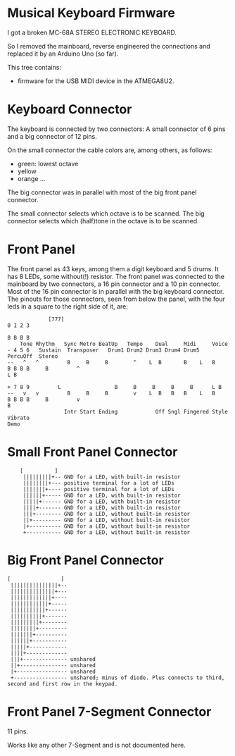 Musical Keyboard Firmware
=========================

I got a broken MC-68A STEREO ELECTRONIC KEYBOARD. 

So I removed the mainboard, reverse engineered the connections and replaced it by an Arduino Uno (so far).

This tree contains:
- firmware for the USB MIDI device in the ATMEGA8U2.

Keyboard Connector
==================
The keyboard is connected by two connectors:
A small connector of 6 pins and a big connector of 12 pins.

On the small connector the cable colors are, among others, as follows:
  * green: lowest octave
  * yellow
  * orange
  ...

The big connector was in parallel with most of the big front panel connector.

The small connector selects which octave is to be scanned.
The big connector selects which (half)tone in the octave is to be scanned.

Front Panel
===========
The front panel as 43 keys, among them a digit keyboard and 5 drums. It has 8 LEDs, some without(!) resistor.
The front panel was connected to the mainboard by two connectors, a 16 pin connector and a 10 pin connector.
Most of the 16 pin connector is in parallel with the big keyboard connector.
The pinouts for those connectors, seen from below the panel, with the four leds in a square to the right side of it, are:

                 [777]                                                       0 1 2 3
                                                                             B B B B
        Tone Rhythm   Sync Metro BeatUp   Tempo    Dual     Midi     Voice   - 4 5 6   Sustain  Transposer   Drum1 Drum2 Drum3 Drum4 Drum5     PercuOff  Stereo
    --   ^   ^         B     B     B        ^    L  B       B    L   B       B B B B     B         ^                                                     L B
                                                                             + 7 8 9         L                 B     B     B     B     B      L B         
    --   v   v         B     B     B        v    L  B   B   B    L   B       B B B B     B         v                                                       B
                      Intr Start Ending            Off Sngl Fingered Style             Vibrato                                                            Demo

Small Front Panel Connector
===========================

        [          ]
         |||||||||+-- GND for a LED, with built-in resistor
         ||||||||+--- positive terminal for a lot of LEDs
         |||||||+---- positive terminal for a lot of LEDs
         ||||||+----- GND for a LED, with built-in resistor
         |||||+------ GND for a LED, with built-in resistor
         ||||+------- GND for a LED, with built-in resistor
         |||+-------- GND for a LED, without built-in resistor
         ||+--------- GND for a LED, without built-in resistor
         |+---------- GND for a LED, without built-in resistor
         +----------- GND for a LED, without built-in resistor

Big Front Panel Connector
=========================

    [                ]
     |||||||||||||||+-- 
     ||||||||||||||+--- 
     |||||||||||||+---- 
     ||||||||||||+----- 
     |||||||||||+------ 
     ||||||||||+------- 
     |||||||||+-------- 
     ||||||||+--------- 
     |||||||+---------- 
     ||||||+----------- 
     |||||+------------ 
     ||||+------------- 
     |||+-------------- unshared
     ||+--------------- unshared
     |+---------------- unshared
     +----------------- unshared; minus of diode. Plus connects to third, second and first row in the keypad.

Front Panel 7-Segment Connector
===============================

11 pins.

Works like any other 7-Segment and is not documented here.
